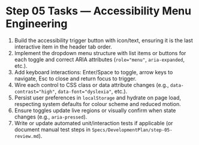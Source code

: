 # Step 05 Tasks — Accessibility Menu Engineering

1. Build the accessibility trigger button with icon/text, ensuring it is the last interactive item in the header tab order.
2. Implement the dropdown menu structure with list items or buttons for each toggle and correct ARIA attributes (`role="menu"`, `aria-expanded`, etc.).
3. Add keyboard interactions: Enter/Space to toggle, arrow keys to navigate, Esc to close and return focus to trigger.
4. Wire each control to CSS class or data attribute changes (e.g., `data-contrast="high"`, `data-font="dyslexia"`, etc.).
5. Persist user preferences in `localStorage` and hydrate on page load, respecting system defaults for colour scheme and reduced motion.
6. Ensure toggles update live regions or visually confirm when state changes (e.g., `aria-pressed`).
7. Write or update automated unit/interaction tests if applicable (or document manual test steps in `Specs/DevelopmentPlan/step-05-review.md`).
